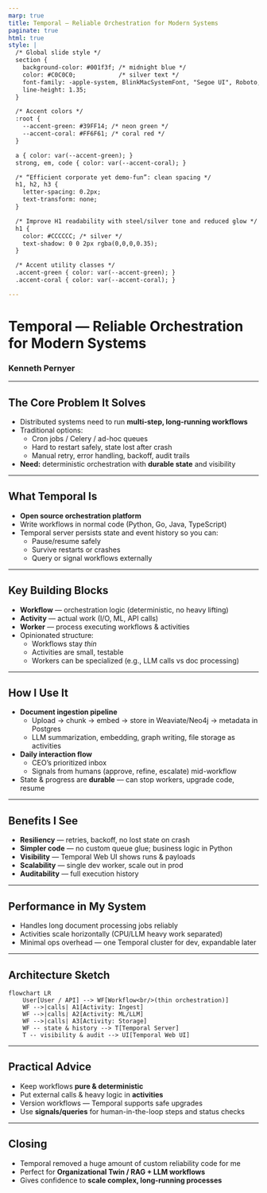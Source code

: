 ```yaml
---
marp: true
title: Temporal — Reliable Orchestration for Modern Systems
paginate: true
html: true
style: |
  /* Global slide style */
  section {
    background-color: #001f3f; /* midnight blue */
    color: #C0C0C0;            /* silver text */
    font-family: -apple-system, BlinkMacSystemFont, "Segoe UI", Roboto, Helvetica, Arial, sans-serif;
    line-height: 1.35;
  }

  /* Accent colors */
  :root {
    --accent-green: #39FF14; /* neon green */
    --accent-coral: #FF6F61; /* coral red */
  }

  a { color: var(--accent-green); }
  strong, em, code { color: var(--accent-coral); }

  /* “Efficient corporate yet demo-fun”: clean spacing */
  h1, h2, h3 {
    letter-spacing: 0.2px;
    text-transform: none;
  }

  /* Improve H1 readability with steel/silver tone and reduced glow */
  h1 {
    color: #CCCCCC; /* silver */
    text-shadow: 0 0 2px rgba(0,0,0,0.35);
  }

  /* Accent utility classes */
  .accent-green { color: var(--accent-green); }
  .accent-coral { color: var(--accent-coral); }

---
```


# Temporal — Reliable Orchestration for Modern Systems
### Kenneth Pernyer

---

## The Core Problem It Solves

- Distributed systems need to run **multi-step, long-running workflows**
- Traditional options:
  - Cron jobs / Celery / ad-hoc queues
  - Hard to restart safely, state lost after crash
  - Manual retry, error handling, backoff, audit trails
- **Need:** deterministic orchestration with **durable state** and visibility

---

## What Temporal Is

- **Open source orchestration platform**
- Write workflows in normal code (Python, Go, Java, TypeScript)
- Temporal server persists state and event history so you can:
  - Pause/resume safely
  - Survive restarts or crashes
  - Query or signal workflows externally

---

## Key Building Blocks

- **Workflow** — orchestration logic (deterministic, no heavy lifting)
- **Activity** — actual work (I/O, ML, API calls)
- **Worker** — process executing workflows & activities
- Opinionated structure:
  - Workflows stay *thin*
  - Activities are small, testable
  - Workers can be specialized (e.g., LLM calls vs doc processing)

---

## How I Use It

- **Document ingestion pipeline**
  - Upload → chunk → embed → store in Weaviate/Neo4j → metadata in Postgres
  - LLM summarization, embedding, graph writing, file storage as activities
- **Daily interaction flow**
  - CEO’s prioritized inbox
  - Signals from humans (approve, refine, escalate) mid-workflow
- State & progress are **durable** — can stop workers, upgrade code, resume

---

## Benefits I See

- **Resiliency** — retries, backoff, no lost state on crash
- **Simpler code** — no custom queue glue; business logic in Python
- **Visibility** — Temporal Web UI shows runs & payloads
- **Scalability** — single dev worker, scale out in prod
- **Auditability** — full execution history

---

## Performance in My System

- Handles long document processing jobs reliably
- Activities scale horizontally (CPU/LLM heavy work separated)
- Minimal ops overhead — one Temporal cluster for dev, expandable later

---

## Architecture Sketch

```mermaid
flowchart LR
    User[User / API] --> WF[Workflow<br/>(thin orchestration)]
    WF -->|calls| A1[Activity: Ingest]
    WF -->|calls| A2[Activity: ML/LLM]
    WF -->|calls| A3[Activity: Storage]
    WF -- state & history --> T[Temporal Server]
    T -- visibility & audit --> UI[Temporal Web UI]
````

---

## Practical Advice

- Keep workflows **pure & deterministic**
- Put external calls & heavy logic in **activities**
- Version workflows — Temporal supports safe upgrades
- Use **signals/queries** for human-in-the-loop steps and status checks

---

## Closing

- Temporal removed a huge amount of custom reliability code for me
- Perfect for **Organizational Twin / RAG + LLM workflows**
- Gives confidence to **scale complex, long-running processes**
